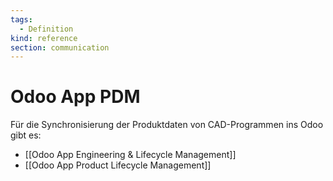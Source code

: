 ```yaml
---
tags:
  - Definition
kind: reference
section: communication
---
```

# Odoo App PDM

Für die Synchronisierung der Produktdaten von CAD-Programmen ins Odoo gibt es:

* [[Odoo App Engineering & Lifecycle Management]]
* [[Odoo App Product Lifecycle Management]]